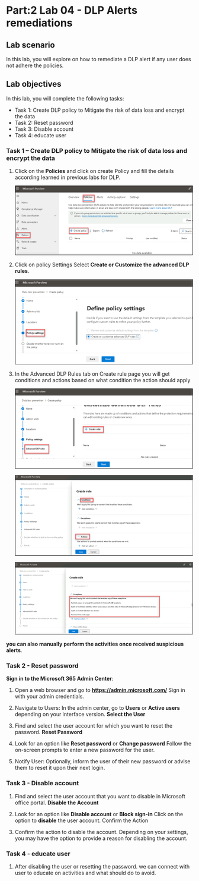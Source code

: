 # Part:2 Lab 04 - DLP Alerts remediations 

## Lab scenario
In this lab, you will explore on how to remediate a DLP alert if any user does not adhere the policies.

## Lab objectives

In this lab, you will complete the following tasks:

+ Task 1: Create DLP policy to Mitigate the risk of data loss and encrypt the data
+ Task 2: Reset password
+ Task 3: Disable account
+ Task 4: educate user

### Task 1 – Create DLP policy to Mitigate the risk of data loss and encrypt the data


1. Click on the **Policies** and click on create Policy and fill the details according learned in previous labs for DLP.

   ![Picture 1](../media/Purview_DLP_Alrt_08.png)


1. Click on policy Settings Select **Create or Customize the advanced DLP rules**.

   ![Picture 1](../media/Purview_DLP_SettingsPolicy_09.png)

1. In the Advanced DLP Rules tab on Create rule page you will get conditions and actions based on what condition the action should apply

   ![Picture 1](../media/Purview_DLP_SettingsAdvancedPolicy_10.png)

   ![Picture 1](../media/Purview_DLP_SettingsAdvancedPolicy_11.png)

   ![Picture 1](../media/Purview_DLP_SettingsMitigationActions_12.png)



**you can also manually perform the activities once received suspicious alerts**.



### Task 2 - Reset password

**Sign in to the Microsoft 365 Admin Center**:

1. Open a web browser and go to **https://admin.microsoft.com/**
  Sign in with your admin credentials.

1. Navigate to Users:
   In the admin center, go to **Users** or **Active users** depending on your interface version.
   **Select the User**

1. Find and select the user account for which you want to reset the password.
   **Reset Password**

1. Look for an option like **Reset password** or **Change password**
   Follow the on-screen prompts to enter a new password for the user.

1. Notify User:
   Optionally, inform the user of their new password or advise them to reset it upon their next login.

  
### Task 3 - Disable account

1. Find and select the user account that you want to disable in Microsoft office portal.
  **Disable the Account**

1. Look for an option like **Disable account** or **Block sign-in**
  Click on the option to **disable** the user account.
  Confirm the Action

1. Confirm the action to disable the account. Depending on your settings, you may have the option to provide a reason for disabling the account.

### Task 4 - educate user

1. After disabling the user or resetting the password. we can connect with user to educate on activities and what should do to avoid.
